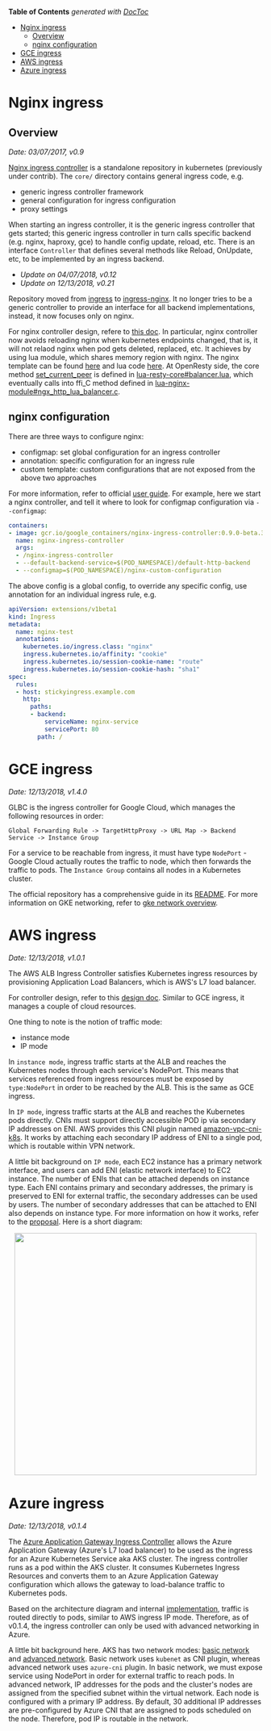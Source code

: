<!-- START doctoc generated TOC please keep comment here to allow auto update -->
<!-- DON'T EDIT THIS SECTION, INSTEAD RE-RUN doctoc TO UPDATE -->
**Table of Contents**  *generated with [DocToc](https://github.com/thlorenz/doctoc)*

- [Nginx ingress](#nginx-ingress)
  - [Overview](#overview)
  - [nginx configuration](#nginx-configuration)
- [GCE ingress](#gce-ingress)
- [AWS ingress](#aws-ingress)
- [Azure ingress](#azure-ingress)

<!-- END doctoc generated TOC please keep comment here to allow auto update -->

# Nginx ingress

## Overview

*Date: 03/07/2017, v0.9*

[Nginx ingress controller](https://github.com/kubernetes/ingress) is a standalone repository in
kubernetes (previously under contrib). The `core/` directory contains general ingress code, e.g.
- generic ingress controller framework
- general configuration for ingress configuration
- proxy settings

When starting an ingress controller, it is the generic ingress controller that gets started; this
generic ingress controller in turn calls specific backend (e.g. nginx, haproxy, gce) to handle config
update, reload, etc. There is an interface `Controller` that defines several methods like Reload,
OnUpdate, etc, to be implemented by an ingress backend.

- *Update on 04/07/2018, v0.12*
- *Update on 12/13/2018, v0.21*

Repository moved from [ingress](https://github.com/kubernetes/ingress) to [ingress-nginx](https://github.com/kubernetes/ingress-nginx).
It no longer tries to be a generic controller to provide an interface for all backend implementations,
instead, it now focuses only on nginx.

For nginx controller design, refere to [this doc](https://github.com/kubernetes/ingress-nginx/blob/nginx-0.21.0/docs/how-it-works.md).
In particular, nginx controller now avoids reloading nginx when kubernetes endpoints changed, that
is, it will not relaod nginx when pod gets deleted, replaced, etc. It achieves by using lua module,
which shares memory region with nginx. The nginx template can be found [here](https://github.com/kubernetes/ingress-nginx/blob/nginx-0.21.0/rootfs/etc/nginx/template/nginx.tmpl)
and lua code [here](https://github.com/kubernetes/ingress-nginx/tree/nginx-0.21.0/rootfs/etc/nginx/lua).
At OpenResty side, the core method [set_current_peer](https://github.com/openresty/lua-resty-core/blob/v0.1.17/lib/ngx/balancer.md#set_current_peer)
is defined in [lua-resty-core#balancer.lua](https://github.com/openresty/lua-resty-core/blob/v0.1.17/lib/ngx/balancer.lua#106),
which eventually calls into ffi_C method defined in [lua-nginx-module#ngx_http_lua_balancer.c](https://github.com/openresty/lua-nginx-module/blob/v0.10.15/src/ngx_http_lua_balancer.c#L472).

## nginx configuration

There are three ways to configure nginx:
- configmap: set global configuration for an ingress controller
- annotation: specific configuration for an ingress rule
- custom template: custom configurations that are not exposed from the above two approaches

For more information, refer to official [user guide](https://github.com/kubernetes/ingress-nginx/blob/nginx-0.21.0/docs/user-guide/nginx-configuration/index.md).
For example, here we start a nginx controller, and tell it where to look for configmap configuration
via `--configmap`:

```yaml
containers:
- image: gcr.io/google_containers/nginx-ingress-controller:0.9.0-beta.3
  name: nginx-ingress-controller
  args:
  - /nginx-ingress-controller
  - --default-backend-service=$(POD_NAMESPACE)/default-http-backend
  - --configmap=$(POD_NAMESPACE)/nginx-custom-configuration
```

The above config is a global config, to override any specific config, use annotation for an individual
ingress rule, e.g.

```yaml
apiVersion: extensions/v1beta1
kind: Ingress
metadata:
  name: nginx-test
  annotations:
    kubernetes.io/ingress.class: "nginx"
    ingress.kubernetes.io/affinity: "cookie"
    ingress.kubernetes.io/session-cookie-name: "route"
    ingress.kubernetes.io/session-cookie-hash: "sha1"
spec:
  rules:
  - host: stickyingress.example.com
    http:
      paths:
      - backend:
          serviceName: nginx-service
          servicePort: 80
        path: /
```

# GCE ingress

*Date: 12/13/2018, v1.4.0*

GLBC is the ingress controller for Google Cloud, which manages the following resources in order:

```
Global Forwarding Rule -> TargetHttpProxy -> URL Map -> Backend Service -> Instance Group
```

For a service to be reachable from ingress, it must have type `NodePort` - Google Cloud actually
routes the traffic to node, which then forwards the traffic to pods. The `Instance Group` contains
all nodes in a Kubernetes cluster.

The official repository has a comprehensive guide in its [README](https://github.com/kubernetes/ingress-gce/tree/v1.4.0).
For more information on GKE networking, refer to [gke network overview](https://cloud.google.com/kubernetes-engine/docs/concepts/network-overview).

# AWS ingress

*Date: 12/13/2018, v1.0.1*

The AWS ALB Ingress Controller satisfies Kubernetes ingress resources by provisioning Application Load
Balancers, which is AWS's L7 load balancer.

For controller design, refer to this [design doc](https://github.com/kubernetes-sigs/aws-alb-ingress-controller/blob/v1.0.1/docs/guide/controller/how-it-works.md).
Similar to GCE ingress, it manages a couple of cloud resources.

One thing to note is the notion of traffic mode:
- instance mode
- IP mode

In `instance mode`, ingress traffic starts at the ALB and reaches the Kubernetes nodes through each
service's NodePort. This means that services referenced from ingress resources must be exposed by
`type:NodePort` in order to be reached by the ALB. This is the same as GCE ingress.

In `IP mode`, ingress traffic starts at the ALB and reaches the Kubernetes pods directly. CNIs must
support directly accessible POD ip via secondary IP addresses on ENI. AWS provides this CNI plugin
named [amazon-vpc-cni-k8s](https://github.com/aws/amazon-vpc-cni-k8s). It works by attaching each
secondary IP address of ENI to a single pod, which is routable within VPN network.

A little bit background on `IP mode`, each EC2 instance has a primary network interface, and users
can add ENI (elastic network interface) to EC2 instance. The number of ENIs that can be attached
depends on instance type. Each ENI contains primary and secondary addresses, the primary is preserved
to ENI for external traffic, the secondary addresses can be used by users. The number of secondary
addresses that can be attached to ENI also depends on instance type. For more information on how it
works, refer to the [proposal](https://github.com/aws/amazon-vpc-cni-k8s/blob/v1.3.0/docs/cni-proposal.md).
Here is a short diagram:

<p align="center"><img src="./assets/networking.png" height="480" width="auto"></p>

# Azure ingress

*Date: 12/13/2018, v0.1.4*

The [Azure Application Gateway Ingress Controller](https://github.com/Azure/application-gateway-kubernetes-ingress)
allows the Azure Application Gateway (Azure's L7 load balancer) to be used as the ingress for an Azure
Kubernetes Service aka AKS cluster. The ingress controller runs as a pod within the AKS cluster. It
consumes Kubernetes Ingress Resources and converts them to an Azure Application Gateway configuration
which allows the gateway to load-balance traffic to Kubernetes pods.

Based on the architecture diagram and internal [implementation](https://github.com/Azure/application-gateway-kubernetes-ingress/blob/0.1.4/pkg/appgw/backendaddresspools.go),
traffic is routed directly to pods, similar to AWS ingress IP mode. Therefore, as of v0.1.4, the
ingress controller can only be used with advanced networking in Azure.

A little bit background here. AKS has two network modes: [basic network](https://docs.microsoft.com/en-us/azure/aks/concepts-network)
and [advanced network](https://docs.microsoft.com/en-us/azure/aks/configure-advanced-networking).
Basic network uses `kubenet` as CNI plugin, whereas advanced network uses `azure-cni` plugin. In
basic network, we must expose service using NodePort in order for external traffic to reach pods.
In advanced network, IP addresses for the pods and the cluster's nodes are assigned from the
specified subnet within the virtual network. Each node is configured with a primary IP address.
By default, 30 additional IP addresses are pre-configured by Azure CNI that are assigned to pods
scheduled on the node. Therefore, pod IP is routable in the network.
